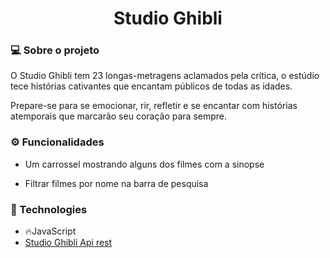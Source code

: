 <h1 align="center">Studio Ghibli</h1>
<h3 >💻 Sobre o projeto</h3>
<p>O Studio Ghibli tem 23 longas-metragens aclamados pela crítica, o estúdio tece histórias cativantes que encantam públicos de todas as idades.</p>
<p>Prepare-se para se emocionar, rir, refletir e se encantar com histórias atemporais que marcarão seu coração para sempre.</p>
<h3>⚙️ Funcionalidades</h3>
<ul>
  <li>
    <p>Um carrossel mostrando alguns dos filmes com a sinopse</p>
  </li>
  <li>
    <p>Filtrar filmes por nome na barra de pesquisa</p>
  </li>
</ul>
<h3 >🚀 Technologies</h3>
<ul dir="auto">
<li>🔥JavaScript</li>
<li><a href="https://ghibli.rest/docs/#/">Studio Ghibli Api rest</a></li>
</ul>
